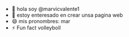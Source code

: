 - 👋 hola soy  @marvicvalente1
- 👀 estoy enteresado en crear unsa pagina web
- 😄 mis pronombres: mar 
- ⚡ Fun fact volleyboll
